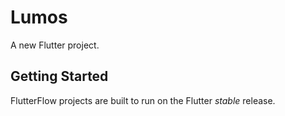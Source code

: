 # Lumos

A new Flutter project.

## Getting Started

FlutterFlow projects are built to run on the Flutter _stable_ release.
